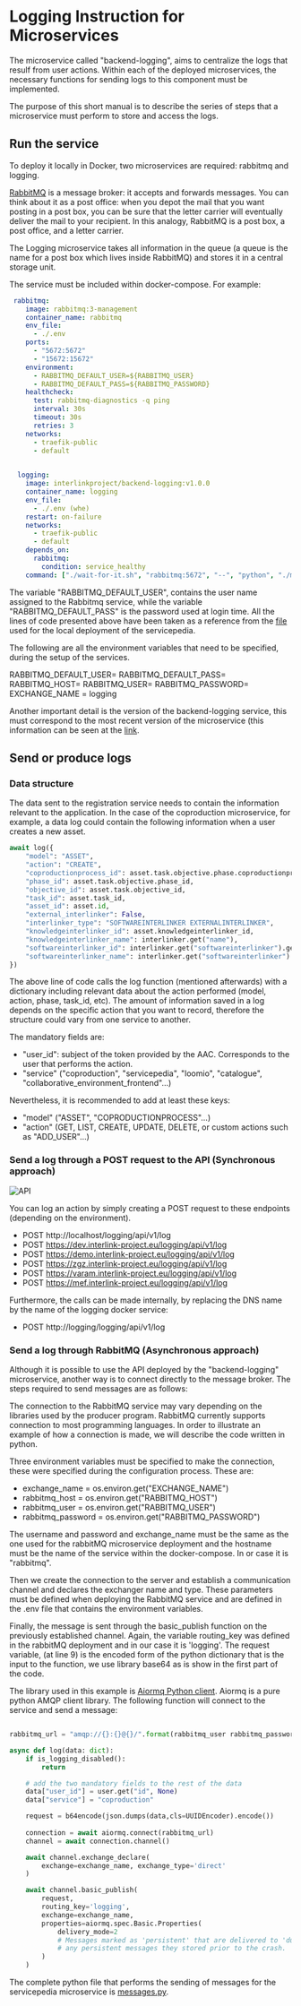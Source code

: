 # Logging Instruction for Microservices

The microservice called "backend-logging", aims to centralize the logs that resulf from user actions. Within each of the deployed microservices, the necessary functions for sending logs to this component must be implemented.

The purpose of this short manual is to describe the series of steps that a microservice must perform to store and access the logs.

## Run the service
To deploy it locally in Docker, two microservices are required: rabbitmq and logging. 

[RabbitMQ](https://www.rabbitmq.com/) is a message broker: it accepts and forwards messages. You can think about it as a post office: when you depot the mail that you want posting in a post box, you can be sure that the letter carrier will eventually deliver the mail to your recipient. In this analogy, RabbitMQ is a post box, a post office, and a letter carrier.

The Logging microservice takes all information in the queue (a queue is the name for a post box which lives inside RabbitMQ) and stores it in a central storage unit.

The service must be included within docker-compose. For example:

```yaml
 rabbitmq:
    image: rabbitmq:3-management
    container_name: rabbitmq
    env_file:
      - ./.env
    ports:
      - "5672:5672"
      - "15672:15672"
    environment:
      - RABBITMQ_DEFAULT_USER=${RABBITMQ_USER}
      - RABBITMQ_DEFAULT_PASS=${RABBITMQ_PASSWORD}
    healthcheck:
      test: rabbitmq-diagnostics -q ping
      interval: 30s
      timeout: 30s
      retries: 3
    networks:
      - traefik-public
      - default
    

  logging:
    image: interlinkproject/backend-logging:v1.0.0
    container_name: logging
    env_file:
      - ./.env (whe)
    restart: on-failure
    networks:
      - traefik-public
      - default
    depends_on:
      rabbitmq:
        condition: service_healthy
    command: ["./wait-for-it.sh", "rabbitmq:5672", "--", "python", "./main.py"]
```
The variable "RABBITMQ_DEFAULT_USER", contains the user name assigned to the Rabbitmq service, while the variable "RABBITMQ_DEFAULT_PASS" is the password used at login time. All the lines of code presented above have been taken as a reference from the [file](https://github.com/interlink-project/interlinker-service-augmenter/blob/master/docker-compose.yml) used for the local deployment of the servicepedia.

The following are all the environment variables that need to be specified, during the setup of the services.

RABBITMQ_DEFAULT_USER=
RABBITMQ_DEFAULT_PASS=
RABBITMQ_HOST=
RABBITMQ_USER=
RABBITMQ_PASSWORD=
EXCHANGE_NAME = logging

Another important detail is the version of the backend-logging service, this must correspond to the most recent version of the microservice (this information can be seen at the [link](https://github.com/interlink-project/backend-logging/tags).


## Send or produce logs
### Data structure

The data sent to the registration service needs to contain the information relevant to the application. In the case of the coproduction microservice, for example, a data log could contain the following information when a user creates a new asset.

```python
await log({
    "model": "ASSET",
    "action": "CREATE",
    "coproductionprocess_id": asset.task.objective.phase.coproductionprocess_id,
    "phase_id": asset.task.objective.phase_id,
    "objective_id": asset.task.objective_id,
    "task_id": asset.task_id,
    "asset_id": asset.id,
    "external_interlinker": False,
    "interlinker_type": "SOFTWAREINTERLINKER EXTERNALINTERLINKER",
    "knowledgeinterlinker_id": asset.knowledgeinterlinker_id,
    "knowledgeinterlinker_name": interlinker.get("name"),
    "softwareinterlinker_id": interlinker.get("softwareinterlinker").get("id"),
    "softwareinterlinker_name": interlinker.get("softwareinterlinker").get("name"),
})
```

The above line of code calls the log function (mentioned afterwards) with a dictionary including relevant data about the action performed (model, action, phase, task_id, etc). The amount of information saved in a log depends on the specific action that you want to record, therefore the structure could vary from one service to another. 

The mandatory fields are:
* "user_id": subject of the token provided by the AAC. Corresponds to the user that performs the action.
* "service" ("coproduction", "servicepedia", "loomio", "catalogue", "collaborative_environment_frontend"...)

Nevertheless, it is recommended to add at least these keys:

* "model" ("ASSET", "COPRODUCTIONPROCESS"...)
* "action" (GET, LIST, CREATE, UPDATE, DELETE, or custom actions such as "ADD_USER"...)

### Send a log through a POST request to the API (Synchronous approach)

![API](images/api.png)

You can log an action by simply creating a POST request to these endpoints (depending on the environment).

* POST http://localhost/logging/api/v1/log
* POST https://dev.interlink-project.eu/logging/api/v1/log
* POST https://demo.interlink-project.eu/logging/api/v1/log
* POST https://zgz.interlink-project.eu/logging/api/v1/log
* POST https://varam.interlink-project.eu/logging/api/v1/log
* POST https://mef.interlink-project.eu/logging/api/v1/log

Furthermore, the calls can be made internally, by replacing the DNS name by the name of the logging docker service:

* POST http://logging/logging/api/v1/log

### Send a log through RabbitMQ (Asynchronous approach)

Although it is possible to use the API deployed by the "backend-logging" microservice, another way is to connect directly to the message broker. The steps required to send messages are as follows:

The connection to the RabbitMQ service may vary depending on the libraries used by the producer program. RabbitMQ currently supports connection to most programming languages. In order to illustrate an example of how a connection is made, we will describe the code written in python.

Three environment variables must be specified to make the connection, these were specified during the configuration process. These are:

- exchange_name = os.environ.get("EXCHANGE_NAME")
- rabbitmq_host = os.environ.get("RABBITMQ_HOST")
- rabbitmq_user = os.environ.get("RABBITMQ_USER")
- rabbitmq_password = os.environ.get("RABBITMQ_PASSWORD")

The username and password and exchange_name must be the same as the one used for the rabbitMQ microservice deployment and the hostname must be the name of the service within the docker-compose. In or case it is "rabbitmq".

Then we create the connection to the server and establish a communication channel and declares the exchanger name and type. These parameters must be defined when deploying the RabbitMQ service and are defined in the .env file that contains the environment variables.

Finally, the message is sent through the basic_publish function on the previously established channel. Again, the variable routing_key was defined in the rabbitMQ deployment and in our case it is 'logging'. The request variable, (at line 9) is the encoded form of the python dictionary that is the input to the function, we use library base64 as is show in the first part of the code.

The library used in this example is [Aiormq Python client](https://github.com/mosquito/aiormq). Aiormq is a pure python AMQP client library. The following function will connect to the service and send a message:

```python

rabbitmq_url = "amqp://{}:{}@{}/".format(rabbitmq_user rabbitmq_password, rabbitmq_host)

async def log(data: dict):
    if is_logging_disabled():
        return

    # add the two mandatory fields to the rest of the data
    data["user_id"] = user.get("id", None)
    data["service"] = "coproduction"

    request = b64encode(json.dumps(data,cls=UUIDEncoder).encode())
    
    connection = await aiormq.connect(rabbitmq_url)
    channel = await connection.channel()

    await channel.exchange_declare(
        exchange=exchange_name, exchange_type='direct'
    )

    await channel.basic_publish(
        request, 
        routing_key='logging', 
        exchange=exchange_name,
        properties=aiormq.spec.Basic.Properties(
            delivery_mode=2
            # Messages marked as 'persistent' that are delivered to 'durable' queues will be logged to disk. Durable queues are recovered in the event of a crash, along with
            # any persistent messages they stored prior to the crash.
        )
    )
```

The complete python file that performs the sending of messages for the servicepedia microservice is [messages.py](https://github.com/interlink-project/backend-coproduction/blob/master/coproduction/app/messages.py).

